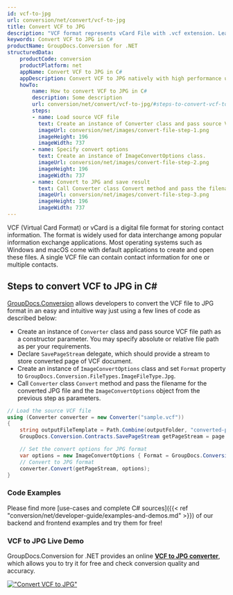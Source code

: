 ```yaml
---
id: vcf-to-jpg
url: conversion/net/convert/vcf-to-jpg
title: Convert VCF to JPG
description: "VCF format represents vCard File with .vcf extension. Learn how to convert VCF to JPG file programmatically in C# language using GroupDocs.Conversion for .NET library."
keywords: Convert VCF to JPG in C#
productName: GroupDocs.Conversion for .NET
structuredData:
    productCode: conversion
    productPlatform: net
    appName: Convert VCF to JPG in C#
    appDescription: Convert VCF to JPG natively with high performance using C# language and server side GroupDocs.Conversion for .NET APIs, without the use of any software like Microsoft or Open Office.
    howTo:
        name: How to convert VCF to JPG in C# 
        description: Some description
        url: conversion/net/convert/vcf-to-jpg/#steps-to-convert-vcf-to-jpg-in-c
        steps:
        - name: Load source VCF file 
          text: Create an instance of Converter class and pass source VCF file path as a constructor parameter. You may specify absolute or relative file path as per your requirements. 
          imageUrl: conversion/net/images/convert-file-step-1.png
          imageHeight: 196
          imageWidth: 737
        - name: Specify convert options 
          text: Create an instance of ImageConvertOptions class.
          imageUrl: conversion/net/images/convert-file-step-2.png
          imageHeight: 196
          imageWidth: 737
        - name: Convert to JPG and save result 
          text: Call Converter class Convert method and pass the filename for the converted HTML file and the ImageConvertOptions object from the previous step as parameters.
          imageUrl: conversion/net/images/convert-file-step-3.png
          imageHeight: 196
          imageWidth: 737
---
```


VCF (Virtual Card Format) or vCard is a digital file format for storing contact information. The format is widely used for data interchange among popular information exchange applications. Most operating systems such as Windows and macOS come with default applications to create and open these files. A single VCF file can contain contact information for one or multiple contacts.

## Steps to convert VCF to JPG in C#

[GroupDocs.Conversion](https://products.groupdocs.com/conversion/net) allows developers to convert the VCF file to JPG format in an easy and intuitive way just using a few lines of code as described below:

* Create an instance of `Converter` class and pass source VCF file path as a constructor parameter. You may specify absolute or relative file path as per your requirements. 
* Declare `SavePageStream` delegate, which should provide a stream to store converted page of VCF document.
* Create an instance of `ImageConvertOptions` class and set `Format` property to `GroupDocs.Conversion.FileTypes.ImageFileType.Jpg`.
* Call `Converter` class `Convert` method and pass the filename for the converted JPG file and the `ImageConvertOptions` object from the previous step as parameters.

```csharp
// Load the source VCF file
using (Converter converter = new Converter("sample.vcf"))
{
    string outputFileTemplate = Path.Combine(outputFolder, "converted-page-{0}.jpg");
    GroupDocs.Conversion.Contracts.SavePageStream getPageStream = page => new FileStream(string.Format(outputFileTemplate, page), FileMode.Create);

    // Set the convert options for JPG format
    var options = new ImageConvertOptions { Format = GroupDocs.Conversion.FileTypes.ImageFileType.Jpg };   
    // Convert to JPG format
    converter.Convert(getPageStream, options);
}
```

### Code Examples

Please find more [use-cases and complete C# sources]({{< ref "conversion/net/developer-guide/examples-and-demos.md" >}}) of our backend and frontend examples and try them for free!

### VCF to JPG Live Demo

GroupDocs.Conversion for .NET provides an online [**VCF to JPG converter**](https://products.groupdocs.app/conversion/vcf-to-jpg), which allows you to try it for free and check conversion quality and accuracy.

[!["Convert VCF to JPG"](conversion/net/images/convert-to-jpg/convert-vcf-to-jpg.png)](https://products.groupdocs.app/conversion/vcf-to-jpg)